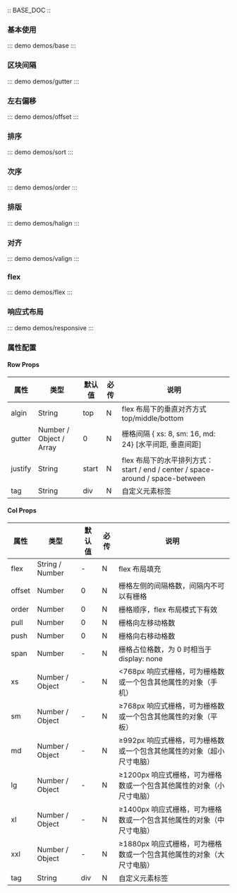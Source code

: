 :: BASE_DOC ::

### 基本使用

::: demo demos/base 
:::

### 区块间隔

::: demo demos/gutter 
:::

### 左右偏移

::: demo demos/offset 
:::

### 排序

::: demo demos/sort 
:::

### 次序

::: demo demos/order 
:::

### 排版

::: demo demos/halign 
:::

### 对齐

::: demo demos/valign 
:::

### flex

::: demo demos/flex
:::

### 响应式布局

::: demo demos/responsive 
:::

### 属性配置
#### Row Props
| 属性 | 类型 | 默认值 | 必传 | 说明 |
|-----|-----|-----|-----|-----|
|algin|String|top|N|flex 布局下的垂直对齐方式 top/middle/bottom|
|gutter|Number / Object / Array|0|N|栅格间隔 { xs: 8, sm: 16, md: 24} [水平间距, 垂直间距]|
|justify|String|start|N|flex 布局下的水平排列方式：start / end / center / space-around / space-between|
|tag|String|div|N|自定义元素标签|

#### Col Props
| 属性 | 类型 | 默认值 | 必传 | 说明 |
|-----|-----|-----|-----|-----|
|flex|String / Number|-|N|flex 布局填充|
|offset|Number|0|N|栅格左侧的间隔格数，间隔内不可以有栅格|
|order|Number|0|N|栅格顺序，flex 布局模式下有效|
|pull|Number|0|N|栅格向左移动格数|
|push|Number|0|N|栅格向右移动格数|
|span|Number|-|N|栅格占位格数，为 0 时相当于 display: none|
|xs|Number / Object|-|N|<768px 响应式栅格，可为栅格数或一个包含其他属性的对象（手机）|
|sm|Number / Object|-|N|≥768px 响应式栅格，可为栅格数或一个包含其他属性的对象（平板）|
|md|Number / Object|-|N|≥992px 响应式栅格，可为栅格数或一个包含其他属性的对象（超小尺寸电脑）|
|lg|Number / Object|-|N|≥1200px 响应式栅格，可为栅格数或一个包含其他属性的对象（小尺寸电脑）|
|xl|Number / Object|-|N|≥1400px 响应式栅格，可为栅格数或一个包含其他属性的对象（中尺寸电脑）|
|xxl|Number / Object|-|N|≥1880px 响应式栅格，可为栅格数或一个包含其他属性的对象（大尺寸电脑）|
|tag|String|div|N|自定义元素标签|
